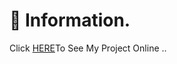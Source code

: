 # 🚨 Information.
Click [HERE](https://aliakbarshahriyari-dp.github.io/Login-Project/)To See My Project Online .. 